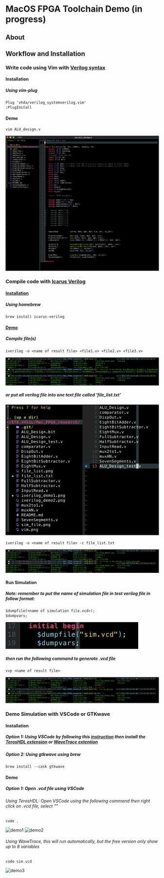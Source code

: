 # MacOS FPGA Toolchain Demo (in progress)

## About

## Workflow and Installation
### Write code using Vim with [Verilog syntax](https://github.com/vhda/verilog_systemverilog.vim)
#### Installation
##### Using vim-plug

```VimL
Plug 'vhda/verilog_systemverilog.vim'
:PlugInstall
```

#### Demo

```
vim ALU_design.v
```

![Vim](vim.png)

### Compile code with [Icarus Verilog](https://github.com/steveicarus/iverilog)
#### [Installation](https://iverilog.fandom.com/wiki/Installation_Guide)
##### Using homebrew

```
brew install icarus-verilog
```

#### [Demo](https://iverilog.fandom.com/wiki/Getting_Started)
##### Compile file(s)

```
iverilog -o <name of result file> <file1.v> <file2.v> <file3.v>
```

![iverilog1](iverilog_demo1.png)

##### or put all verilog file into one text file called 'file_list.txt'
![file_list](file_list.png)

```
iverilog -o <name of result file> -c file_list.txt
```

![iverilog2](iverilog_demo2.png)

#### Run Simulation
##### Note: remember to put the name of simulation file in test verilog file in follow format:
```
$dumpfile(<name of simulation file.vcd>);
$dumpvars;
```
![sim_file](sim_file.png)
##### then run the following command to generate .vcd file
```
vvp <name of result file>
```
![sim_demo](sim_demo.png)

### Demo Simulation with VSCode or GTKwave
#### Installation
##### Option 1: Using VSCode by following this [instruction](https://code.visualstudio.com/docs/setup/mac#:~:text=Drag%20Visual%20Studio%20Code.app,choosing%20Options%2C%20Keep%20in%20Dock.) then install the [TerosHDL extension](https://marketplace.visualstudio.com/items?itemName=teros-technology.teroshdl) or [WaveTrace extention](https://marketplace.visualstudio.com/items?itemName=wavetrace.wavetrace)
##### Option 2: Using gtkwave using brew
```
brew install --cask gtkwave
```
#### Demo
##### Option 1: Open .vcd file using VSCode
###### Using TerosHDL: Open VSCode using the following command then right click on .vcd file, select ""
```
code .
```
![demo1](vscode_demo1)
![demo2](vscode_demo2)
###### Using WaveTrace, this will run automatically, but the free version only show up to 8 variables
```
code sim.vcd
```
![demo3](vscode_demo3)

